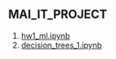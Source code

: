 ## MAI_IT_PROJECT

1. [hw1_ml.ipynb](https://github.com/Imariiii/MAI_IT_PROJECT/blob/main/hw1_ml.ipynb)
2. [decision_trees_1.ipynb](https://github.com/Imariiii/MAI_IT_PROJECT/blob/main/decision_trees_1.ipynb)
